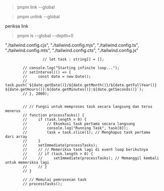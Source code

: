 

> pnpm link --global


> pnpm unlink --global

periksa link
> pnpm ls --global --depth=0


  "./tailwind.config.cjs",
            "./tailwind.config.mjs",
            "./tailwind.config.ts",
            "./tailwind.config.mts",
            "./tailwind.config.cts",
            "./tailwind.config.js"


                     // let task : string[] = [];

            // console.log("Starting infinite loop...");
            // setInterval(() => {
            //     const date = new Date();
            //     task.push(`${date.getDate()}/${date.getMonth()}/${date.getFullYear()} ${date.getHours()}:${date.getMinutes()}:${date.getSeconds()}`);
            // }, 2000);


            // // Fungsi untuk memproses task secara langsung dan terus menerus
            // function processTasks() {
            //     if (task.length > 0) {
            //         // Eksekusi task pertama secara langsung
            //         console.log("Running Task", task[0]);
            //         task = task.slice(1); // Menghapus task pertama dari array
            //     }
            //     setImmediate(processTasks);
            //     // // Memeriksa task lagi di event loop berikutnya
            //     // if (task.length > 0) {
            //     //     setImmediate(processTasks); // Memanggil kembali untuk memeriksa lagi
            //     // }
            // }

            // // Memulai pemrosesan task
            // processTasks();